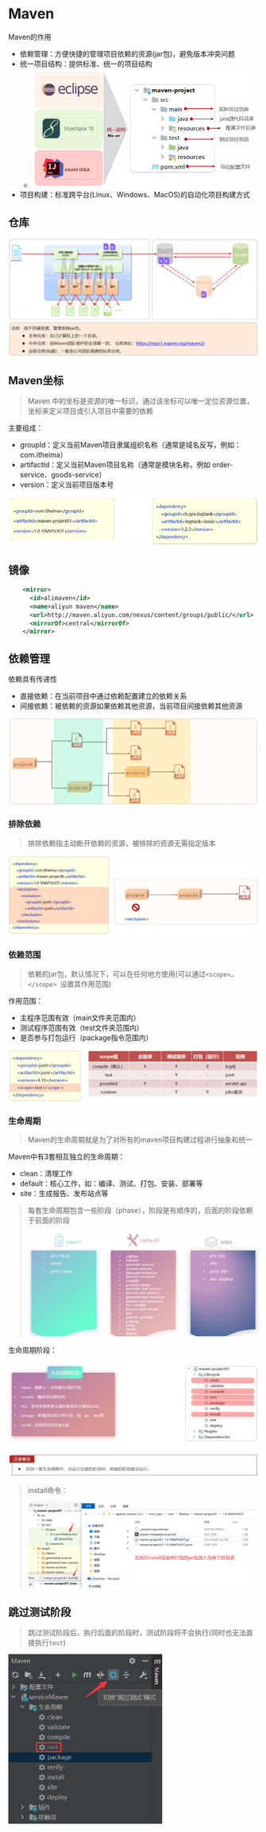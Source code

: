 # Maven

Maven的作用

- 依赖管理：方便快捷的管理项目依赖的资源(jar包)，避免版本冲突问题
- 统一项目结构：提供标准、统一的项目结构
  - <img src="img/Maven/image-20230817102145884.png" alt="image-20230817102145884" style="zoom: 67%;" />
- 项目构建：标准跨平台(Linux、Windows、MacOS)的自动化项目构建方式

## 仓库

<img src="img/Maven/image-20230817102334506.png" alt="image-20230817102334506" style="zoom:67%;" />

## Maven坐标

> Maven 中的坐标是资源的唯一标识，通过该坐标可以唯一定位资源位置，坐标来定义项目或引入项目中需要的依赖

主要组成：

- groupId：定义当前Maven项目隶属组织名称（通常是域名反写，例如：com.itheima）
- artifactId：定义当前Maven项目名称（通常是模块名称，例如 order-service、goods-service）
- version：定义当前项目版本号

<img src="img/Maven/image-20230817102516069.png" alt="image-20230817102516069" style="zoom:67%;" />

## 镜像

```xml
	<mirror>
      <id>alimaven</id>
      <name>aliyun maven</name>
      <url>http://maven.aliyun.com/nexus/content/groups/public/</url>
      <mirrorOf>central</mirrorOf>        
	</mirror>
```

## 依赖管理

依赖具有传递性

- 直接依赖：在当前项目中通过依赖配置建立的依赖关系
- 间接依赖：被依赖的资源如果依赖其他资源，当前项目间接依赖其他资源

<img src="img/Maven/image-20230817102700459.png" alt="image-20230817102700459" style="zoom:67%;" />

### 排除依赖

> 排除依赖指主动断开依赖的资源，被排除的资源无需指定版本

<img src="img/Maven/image-20230817102836733.png" alt="image-20230817102836733" style="zoom: 67%;" />

### 依赖范围

> 依赖的jar包，默认情况下，可以在任何地方使用(可以通过`<scope>…</scope> `设置其作用范围)

作用范围：

- 主程序范围有效（main文件夹范围内）
- 测试程序范围有效（test文件夹范围内）
- 是否参与打包运行（package指令范围内）

<img src="img/Maven/image-20230817103118385.png" alt="image-20230817103118385" style="zoom:67%;" />

### 生命周期

> Maven的生命周期就是为了对所有的maven项目构建过程进行抽象和统一

Maven中有3套相互独立的生命周期：

- clean：清理工作
- default：核心工作，如：编译、测试、打包、安装、部署等
- site：生成报告、发布站点等

> 每套生命周期包含一些阶段（phase），阶段是有顺序的，后面的阶段依赖于前面的阶段
>
> <img src="img/Maven/image-20230817103432799.png" alt="image-20230817103432799" style="zoom: 67%;" />

生命周期阶段：

<img src="img/Maven/image-20230817110733828.png" alt="image-20230817110733828" style="zoom: 67%;" />

> install命令：
>
> <img src="img/Maven/image-20230817114219670.png" alt="image-20230817114219670" style="zoom: 67%;" />

## 跳过测试阶段

> 跳过测试阶段后，执行后面的阶段时，测试阶段将不会执行(同时也无法直接执行`test`)

<img src="img/Maven/image-20230817114524405.png" alt="image-20230817114524405" style="zoom:67%;" />